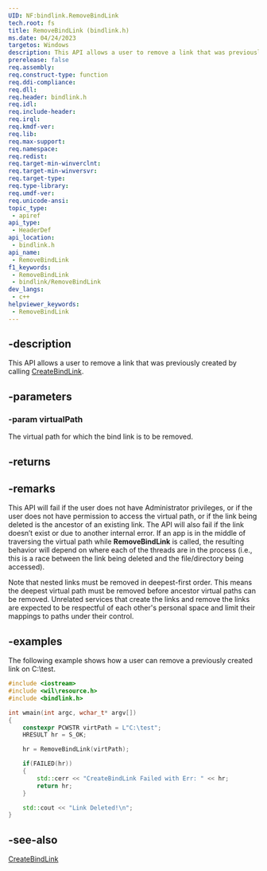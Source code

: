 ```yaml
---
UID: NF:bindlink.RemoveBindLink
tech.root: fs
title: RemoveBindLink (bindlink.h)
ms.date: 04/24/2023
targetos: Windows
description: This API allows a user to remove a link that was previously created by calling CreateBindLink.
prerelease: false
req.assembly: 
req.construct-type: function
req.ddi-compliance: 
req.dll: 
req.header: bindlink.h
req.idl: 
req.include-header: 
req.irql: 
req.kmdf-ver: 
req.lib: 
req.max-support: 
req.namespace: 
req.redist: 
req.target-min-winverclnt: 
req.target-min-winversvr: 
req.target-type: 
req.type-library: 
req.umdf-ver: 
req.unicode-ansi: 
topic_type:
 - apiref
api_type:
 - HeaderDef
api_location:
 - bindlink.h
api_name:
 - RemoveBindLink
f1_keywords:
 - RemoveBindLink
 - bindlink/RemoveBindLink
dev_langs:
 - c++
helpviewer_keywords:
 - RemoveBindLink
---
```


## -description

This API allows a user to remove a link that was previously created by calling [CreateBindLink](nf-bindlink-createbindlink.md).

## -parameters

### -param virtualPath

The virtual path for which the bind link is to be removed.

## -returns

## -remarks

This API will fail if the user does not have Administrator privileges, or if the user does not have permission to access the virtual path, or if the link being deleted is the ancestor of an existing link. The API will also fail if the link doesn’t exist or due to another internal error. If an app is in the middle of traversing the virtual path while **RemoveBindLink** is called, the resulting behavior will depend on where each of the threads are in the process (i.e., this is a race between the link being deleted and the file/directory being accessed).

Note that nested links must be removed in deepest-first order. This means the deepest virtual path must be removed before ancestor virtual paths can be    removed. Unrelated services that create the links and remove the links are expected to be respectful of each other's personal space and limit their mappings to paths under their control.

## -examples

The following example shows how a user can remove a previously created link on C:\\test.

```cpp
#include <iostream>
#include <wil\resource.h>
#include <bindlink.h>

int wmain(int argc, wchar_t* argv[])
{
    constexpr PCWSTR virtPath = L"C:\test";
    HRESULT hr = S_OK;

    hr = RemoveBindLink(virtPath);

    if(FAILED(hr))
    {
        std::cerr << "CreateBindLink Failed with Err: " << hr;
        return hr;
    }

    std::cout << "Link Deleted!\n";
}
```

## -see-also

[CreateBindLink](nf-bindlink-createbindlink.md)
